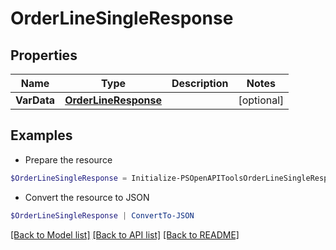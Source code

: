 # OrderLineSingleResponse
## Properties

Name | Type | Description | Notes
------------ | ------------- | ------------- | -------------
**VarData** | [**OrderLineResponse**](.md) |  | [optional] 

## Examples

- Prepare the resource
```powershell
$OrderLineSingleResponse = Initialize-PSOpenAPIToolsOrderLineSingleResponse  -VarData null
```

- Convert the resource to JSON
```powershell
$OrderLineSingleResponse | ConvertTo-JSON
```

[[Back to Model list]](../README.md#documentation-for-models) [[Back to API list]](../README.md#documentation-for-api-endpoints) [[Back to README]](../README.md)

